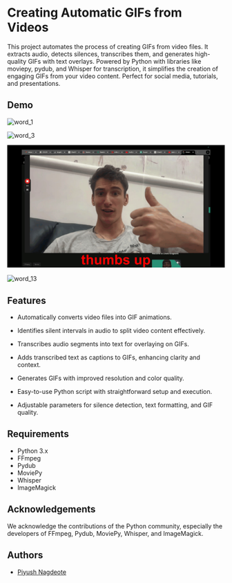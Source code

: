 
# Creating Automatic GIFs from Videos


This project automates the process of creating GIFs from video files. It extracts audio, detects silences, transcribes them, and generates high-quality GIFs with text overlays. Powered by Python with libraries like moviepy, pydub, and Whisper for transcription, it simplifies the creation of engaging GIFs from your video content. Perfect for social media, tutorials, and presentations.
## Demo

![word_1](https://github.com/Piyushnagdeote/Piyushnagdeote-Systemic-Altruism-Persist-Ventures/blob/main/word_1.gif)

![word_3](https://github.com/Piyushnagdeote/Piyushnagdeote-Systemic-Altruism-Persist-Ventures/blob/main/word_3.gif)

![word_6](https://github.com/Piyushnagdeote/Piyushnagdeote-Systemic-Altruism-Persist-Ventures/blob/main/word_6.gif)


![word_13](https://github.com/Piyushnagdeote/Piyushnagdeote-Systemic-Altruism-Persist-Ventures/blob/main/word_13.gif)




## Features

- Automatically converts video files into GIF animations.

- Identifies silent intervals in audio to split video content effectively.

- Transcribes audio segments into text for overlaying on GIFs.

- Adds transcribed text as captions to GIFs, enhancing clarity and context.

- Generates GIFs with improved resolution and color quality.

- Easy-to-use Python script with straightforward setup and execution.

-  Adjustable parameters for silence detection, text formatting, and GIF quality.

## Requirements

- Python 3.x
- FFmpeg
- Pydub
- MoviePy
- Whisper
- ImageMagick
## Acknowledgements

We acknowledge the contributions of the Python community, especially the developers of FFmpeg, Pydub, MoviePy, Whisper, and ImageMagick.


## Authors

- [Piyush Nagdeote](https://github.com/Piyushnagdeote)

